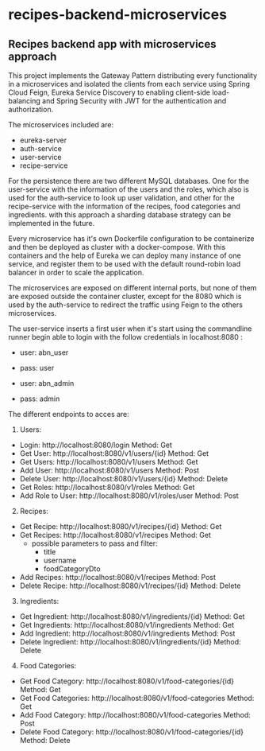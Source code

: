 # recipes-backend-microservices
## Recipes backend app with microservices approach 

This project implements the Gateway Pattern distributing every functionality in a microservices and isolated the clients from each service using Spring Cloud Feign, Eureka Service Discovery to enabling client-side load-balancing and Spring Security with JWT for the authentication and authorization.

The microservices included are:
- eureka-server
- auth-service
- user-service
- recipe-service

For the persistence there are two different MySQL databases. One for the user-service with the information of the users and the roles, which also is used for the auth-service to look up user validation, and other for the recipe-service with the information of the recipes, food categories and ingredients. with this approach a sharding database strategy can be implemented in the future.

Every microservice has it's own Dockerfile configuration to be containerize and then be deployed as cluster with a docker-compose. With this containers and the help of Eureka we can deploy many instance of one service, and register them to be used with the default round-robin load balancer in order to scale the application.

The microservices are exposed on different internal ports, but none of them are exposed outside the container cluster, except for the 8080 which is used by the auth-service to redirect the traffic using Feign to the others microservices.

The user-service inserts a first user when it's start using the commandline runner begin able to login with the follow credentials in localhost:8080 :
- user: abn_user
- pass: user

- user: abn_admin
- pass: admin

The different endpoints to acces are:

1. Users:
  - Login: http://localhost:8080/login Method: Get
  - Get User: http://localhost:8080/v1/users/{id} Method: Get
  - Get Users: http://localhost:8080/v1/users Method: Get
  - Add User: http://localhost:8080/v1/users Method: Post
  - Delete User: http://localhost:8080/v1/users/{id} Method: Delete
  - Get Roles: http://localhost:8080/v1/roles Method: Get
  - Add Role to User: http://localhost:8080/v1/roles/user Method: Post
2. Recipes:
  - Get Recipe: http://localhost:8080/v1/recipes/{id} Method: Get
  - Get Recipes: http://localhost:8080/v1/recipes Method: Get
    * possible parameters to pass and filter:
        * title
        * username
        * foodCategoryDto 
  - Add Recipes: http://localhost:8080/v1/recipes Method: Post
  - Delete Recipe: http://localhost:8080/v1/recipes/{id} Method: Delete
3. Ingredients:
  - Get Ingredient: http://localhost:8080/v1/ingredients/{id} Method: Get
  - Get Ingredients: http://localhost:8080/v1/ingredients Method: Get
  - Add Ingredient: http://localhost:8080/v1/ingredients Method: Post
  - Delete Ingredient: http://localhost:8080/v1/ingredients/{id} Method: Delete
4. Food Categories:
  - Get Food Category: http://localhost:8080/v1/food-categories/{id} Method: Get
  - Get Food Categories: http://localhost:8080/v1/food-categories Method: Get
  - Add Food Category: http://localhost:8080/v1/food-categories Method: Post
  - Delete Food Category: http://localhost:8080/v1/food-categories/{id} Method: Delete
